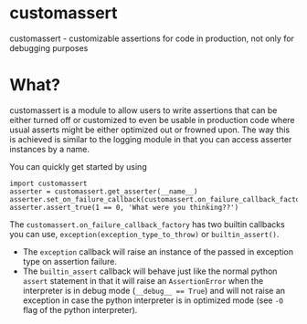 customassert
====

customassert - customizable assertions for code in production, not only for debugging purposes

# What?

customassert is a module to allow users to write assertions that can be either turned off or customized to even be usable in production code where usual asserts might be either optimized out or frowned upon.
The way this is achieved is similar to the logging module in that you can access asserter instances by a name.

You can quickly get started by using 
```
import customassert
asserter = customassert.get_asserter(__name__)
asserter.set_on_failure_callback(customassert.on_failure_callback_factory.exception(ValueError))
asserter.assert_true(1 == 0, 'What were you thinking??')
```

The `customassert.on_failure_callback_factory` has two builtin callbacks you can use,
`exception(exception_type_to_throw)` or `builtin_assert()`. 

- The `exception` callback will raise an instance of the passed in exception type on assertion failure. 
- The `builtin_assert` callback will behave just like the normal python `assert` statement in that it will raise an `AssertionError` when the interpreter is in debug mode (`__debug__ == True`) and will not
raise an exception in case the python interpreter is in optimized mode (see `-O` flag of the python interpreter).